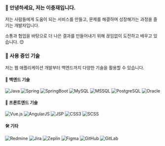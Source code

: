 ### 👋 안녕하세요, 저는 이충재입니다.

저는 사람들에게 도움이 되는 서비스를 만들고, 문제를 해결하며 성장해가는 과정을 즐기는 개발자입니다.

소통과 협업을 바탕으로 더 나은 결과를 만들어내기 위해 끊임없이 도전하고 배우고 있습니다. 😊

### 💬 사용 중인 기술
저는 웹 애플리케이션 개발부터 백엔드까지 다양한 기술을 활용할 수 있습니다.

#### 🔧 백엔드 기술
<span>
  <img src="https://img.shields.io/badge/Java-007396?style=flat-square&logo=Java&logoColor=white" alt="Java">
  <img src="https://img.shields.io/badge/Spring-6DB33F?style=flat-square&logo=Spring&logoColor=white" alt="Spring">
  <img src="https://img.shields.io/badge/SpringBoot-6DB33F?style=flat-square&logo=SpringBoot&logoColor=white" alt="SpringBoot">
  <img src="https://img.shields.io/badge/MySQL-4479A1?style=flat-square&logo=MySQL&logoColor=white" alt="MySQL">
  <img src="https://img.shields.io/badge/MSSQL-CC2927?style=flat-square&logo=MicrosoftSQLServer&logoColor=white" alt="MSSQL">
  <img src="https://img.shields.io/badge/PostgreSQL-003545?style=flat-square&logo=PostgreSQL&logoColor=white" alt="PostgreSQL">
  <img src="https://img.shields.io/badge/Oracle-F80000?style=flat-square&logo=Oracle&logoColor=white" alt="Oracle">
</span>

#### 🎨 프론트엔드 기술
<span>
  <img src="https://img.shields.io/badge/Vue.js-4FC08D?style=flat-square&logo=Vue.js&logoColor=white" alt="Vue.js">
  <img src="https://img.shields.io/badge/AngularJS-DD0031?style=flat-square&logo=AngularJS&logoColor=white" alt="AngularJS">
  <img src="https://img.shields.io/badge/JSP-F7DF1E?style=flat-square&logo=java&logoColor=black" alt="JSP">
  <img src="https://img.shields.io/badge/CSS3-1572B6?style=flat-square&logo=CSS3&logoColor=white" alt="CSS3">
  <img src="https://img.shields.io/badge/SCSS-CC6699?style=flat-square&logo=Sass&logoColor=white" alt="SCSS">
</span>

#### 🛠️ 기타
<span>
  <img src="https://img.shields.io/badge/Redmine-B32024?style=flat-square&logo=Redmine&logoColor=white" alt="Redmine">
  <img src="https://img.shields.io/badge/Jira-0052CC?style=flat-square&logo=Jira&logoColor=white" alt="Jira">
  <img src="https://img.shields.io/badge/Zeplin-FFE4A1?style=flat-square&logo=Zeplin&logoColor=black" alt="Zeplin">
  <img src="https://img.shields.io/badge/Figma-F24E1E?style=flat-square&logo=Figma&logoColor=white" alt="Figma">
  <img src="https://img.shields.io/badge/GitHub-181717?style=flat-square&logo=GitHub&logoColor=white" alt="GitHub">
  <img src="https://img.shields.io/badge/GitLab-FC6D26?style=flat-square&logo=GitLab&logoColor=white" alt="GitLab">
</span>
